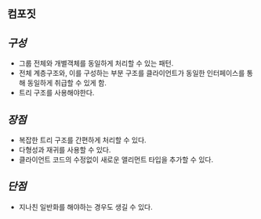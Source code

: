 **컴포짓**
- 

*구성*
-
- 그룹 전체와 개별객체를 동일하게 처리할 수 있는 패턴.
- 전체 계층구조와, 이를 구성하는 부분 구조를 클라이언트가 동일한 인터페이스를 통해 동일하게 취급할 수 있게 함.
- 트리 구조를 사용해야한다.

*장점*
-
- 복잡한 트리 구조를 간편하게 처리할 수 있다.
- 다형성과 재귀를 사용할 수 있다.
- 클라이언트 코드의 수정없이 새로운 앨리먼트 타입을 추가할 수 있다.

*단점*
-
- 지나친 일반화를 해야하는 경우도 생길 수 있다.

